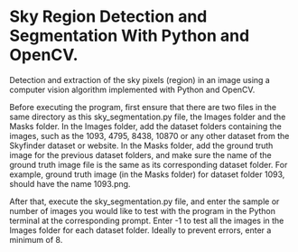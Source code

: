 # Sky Region Detection and Segmentation With Python and OpenCV.
Detection and extraction of the sky pixels (region) in an image using a computer vision algorithm implemented with Python and OpenCV.

Before executing the program, first ensure that there are two files in the same directory as this sky_segmentation.py file, the Images folder and the Masks folder. In the Images folder, add the dataset folders containing the images, such as the 1093, 4795, 8438, 10870 or any other dataset from the Skyfinder dataset or website. In the Masks folder, add the ground truth image for the previous dataset folders, and make sure the name of the ground truth image file is the same as its corresponding dataset folder. For example, ground truth image (in the Masks folder) for dataset folder 1093, should have the name 1093.png.

After that, execute the sky_segmentation.py file, and enter the sample or number of images you would like to test with the program in the Python terminal at the corresponding prompt. Enter -1 to test all the images in the Images folder for each dataset folder. Ideally to prevent errors, enter a minimum of 8.
